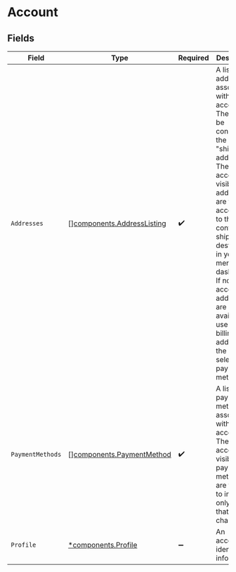 # Account


## Fields

| Field                                                                                                                                                                                                                                                                                                                              | Type                                                                                                                                                                                                                                                                                                                               | Required                                                                                                                                                                                                                                                                                                                           | Description                                                                                                                                                                                                                                                                                                                        |
| ---------------------------------------------------------------------------------------------------------------------------------------------------------------------------------------------------------------------------------------------------------------------------------------------------------------------------------- | ---------------------------------------------------------------------------------------------------------------------------------------------------------------------------------------------------------------------------------------------------------------------------------------------------------------------------------- | ---------------------------------------------------------------------------------------------------------------------------------------------------------------------------------------------------------------------------------------------------------------------------------------------------------------------------------- | ---------------------------------------------------------------------------------------------------------------------------------------------------------------------------------------------------------------------------------------------------------------------------------------------------------------------------------- |
| `Addresses`                                                                                                                                                                                                                                                                                                                        | [][components.AddressListing](../../models/components/addresslisting.md)                                                                                                                                                                                                                                                           | :heavy_check_mark:                                                                                                                                                                                                                                                                                                                 | A list of addresses associated with this account. These can be considered the "shipping addresses". The account's visible addresses are filtered according to the configured shipping destinations in your Bolt merchant dashboard. If no account addresses are available, use the billing address of the selected payment method. |
| `PaymentMethods`                                                                                                                                                                                                                                                                                                                   | [][components.PaymentMethod](../../models/components/paymentmethod.md)                                                                                                                                                                                                                                                             | :heavy_check_mark:                                                                                                                                                                                                                                                                                                                 | A list of payment methods associated with this account. The account's visible payment methods are filtered to include only cards that are chargeable.                                                                                                                                                                              |
| `Profile`                                                                                                                                                                                                                                                                                                                          | [*components.Profile](../../models/components/profile.md)                                                                                                                                                                                                                                                                          | :heavy_minus_sign:                                                                                                                                                                                                                                                                                                                 | An account's identifying information.                                                                                                                                                                                                                                                                                              |